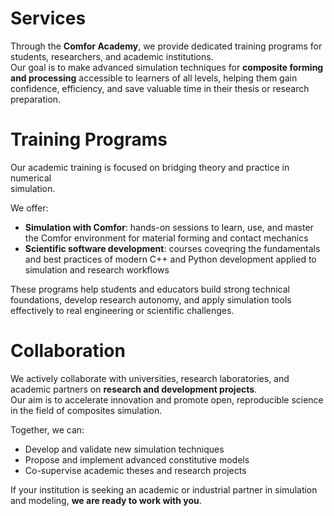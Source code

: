 # Services

Through the **Comfor Academy**, we provide dedicated training programs for
students, researchers, and academic institutions.  
Our goal is to make advanced simulation techniques for **composite forming and
processing** accessible to learners of all levels, helping them gain confidence,
efficiency, and save valuable time in their thesis or research preparation.

# Training Programs

Our academic training is focused on bridging theory and practice in numerical  
simulation.

We offer:

- **Simulation with Comfor**: hands-on sessions to learn, use, and master the
  Comfor environment for material forming and contact mechanics  
- **Scientific software development**: courses coveqring the fundamentals and
  best practices of modern C++ and Python development applied to simulation and
  research workflows  

These programs help students and educators build strong technical foundations,
develop research autonomy, and apply simulation tools effectively to real
engineering or scientific challenges.

# Collaboration

We actively collaborate with universities, research laboratories, and academic
partners on **research and development projects**.  
Our aim is to accelerate innovation and promote open, reproducible science in
the field of composites simulation.

Together, we can:

- Develop and validate new simulation techniques  
- Propose and implement advanced constitutive models  
- Co-supervise academic theses and research projects  

If your institution is seeking an academic or industrial partner in simulation
and modeling, **we are ready to work with you**.
